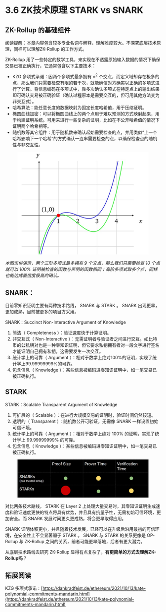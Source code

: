 # 3.6 ZK技术原理 STARK vs SNARK

## ZK-Rollup 的基础组件

阅读提醒：本章内容包含较多专业名词与解释，理解难度较大。不深究底层技术原理，同样可以理解ZK-Rollup 的工作方式。

ZK-Rollup 用了一些特定的数学工具，来实现在不透露原始输入数据的情况下确保交易已被正确执行，它通常包含以下主要技术：

* KZG 多项式承诺：因两个多项式最多拥有 n<sup>2</sup> 个交点，而定义域却存在极多的点，那么我们只需要检查有限的若干次，就能确信对方确实以正确的多项式进行了计算。将信息编码在多项式中，靠多次确认多项式在特定点上的输出结果即可确认交易被正确验证（确认过程原本是需要交互的，但可用其他方法变为非交互式）。
* 哈希算法：能任意长度的数据映射为固定长度哈希值，用于压缩证明。
* 椭圆曲线加密：可以将椭圆曲线上的两个点用于难以预测的方式映射起来，用于构建证明系统。可用来进行一些复杂的证明，比如在不公开哈希值的情况下证明两个哈希相等。
* 随机数等其它组件：用于随机数来确认起始需要检查的点，并用类似“上一个哈希影响下一个哈希”的方式确认一连串需要检查的点，以确保检查点的随机性与非交互性。

<figure><img src=".gitbook/assets/KZG.jpg" alt=""><figcaption></figcaption></figure>

_本图仅供演示，两个三阶多项式最多拥有 9 个交点，那么我们只需要检查 10 个点就可以 100% 证明被检查的函数与声明的函数相同；高阶多项式取多个点，同样也能达成置信度极高的确认。_



## SNARK：

目前零知识证明主要有两种技术路线， SNARK 与 STARK 。 SNARK 出现更早，更加成熟，目前被更多的项目方采用。

SNARK：Succinct Non-Interactive Argument of Knowledge

1. 简洁（ Completeness ）：验证速度快于计算证明。
2. 非交互式（ Non-Interactive ）：无需证明者与验证者之间进行交互。如比特币的公私钥对也是一种零知识证明，但它要求私钥拥有者对一段文字进行签名才能证明自己拥有私钥，这需要发生一次交互。
3. 统计学上的可靠（ Argument ）：相对于数学上绝对100%的证明，实现了统计学上99.99999999%的可靠。
4. 包含信息（ Knowledge ）：某些信息被编码进零知识证明中，如一笔交易已被正确执行。

## STARK

STARK：Scalable Transparent Argument of Knowledge

1. 可扩展的（ Scalable ）：在进行大规模交易的证明时，验证时间仍然较短。
2. 透明的（ Transparent ）：随机数公开可验证，无需像 SNARK 一样设置初始可信环境。
3. 统计学上的可靠（ Argument ）：相对于数学上绝对 100% 的证明，实现了统计学上 99.99999999% 的可靠。
4. 包含信息（ Knowledge ）：某些信息被编码进零知识证明中，如一笔交易已被正确执行。

<figure><img src=".gitbook/assets/STARK SNARK.jpg" alt=""><figcaption></figcaption></figure>

对比两条技术路线， STARK 在 Layer 2 上处理大量交易时，其零知识证明生成速度和验证速度更快的特点将具有优势，并且具有抗量子性，无需初始可信环境，更加安全。而 SNARK 发展时间更久更成熟，将会更早取得应用。

SNARK 证明体积更小，并且随着技术发展，已经可以在升级后沿用最初的可信环境，在安全性上不会显著弱于 STARK 。  SNARK 与 STARK 的关系更像是 OP-Rollup 与 ZK-Rollup 之间的关系，前者可能更早落地，后者有更大潜力。



从底层技术路线去研究 ZK-Rollup 显得有点复杂了，**有更简单的方式去理解ZK-Rollup吗**？

## 拓展阅读

KZG 多项式承诺：[https://dankradfeist.de/ethereum/2021/10/13/kate-polynomial-commitments-mandarin.html](https://dankradfeist.de/ethereum/2021/10/13/kate-polynomial-commitments-mandarin.html)
